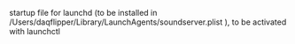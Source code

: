 
startup file for launchd (to be installed in /Users/daqflipper/Library/LaunchAgents/soundserver.plist ),
to be activated with launchctl

